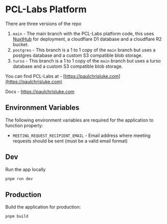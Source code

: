 # PCL-Labs Platform

There are three versions of the repo

1. `main` - The main branch with the PCL-Labs platform code, this uses [NuxtHub](https://hub.nuxt.com/) for deployment, a cloudflare D1 database and a cloudflare R2 bucket.
2. `postgres` - This branch is a 1 to 1 copy of the `main` branch but uses a postgres database and a custom S3 compatible blob storage.
3. `turso` - This branch is a 1 to 1 copy of the `main` branch but uses a turso database and a custom S3 compatible blob storage.

You can find PCL-Labs at - [https://paulchrisluke.com](https://paulchrisluke.com)

Docs - https://paulchrisluke.com

## Environment Variables

The following environment variables are required for the application to function properly:

- `MEETING_REQUEST_RECIPIENT_EMAIL` - Email address where meeting requests should be sent (must be a valid email format)

## Dev

Run the app locally

```bash
pnpm run dev
```


## Production

Build the application for production:

```bash
pnpm build
```

